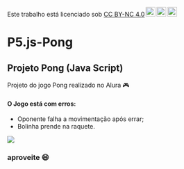 <p xmlns:cc="http://creativecommons.org/ns#" >Este trabalho está licenciado sob <a href="https://creativecommons.org/licenses/by-nc/4.0/?ref=chooser- v1" target="_blank" rel="license noopener noreferrer" style="display:inline-block;">CC BY-NC 4.0<img style="height:22px!important;margin-left:3px;vertical-align :texto inferior;" src="https://mirrors.creativecommons.org/presskit/icons/cc.svg?ref=chooser-v1" alt=""><img style="height:22px!important;margin-left:3px;vertical -align:texto inferior;" src="https://mirrors.creativecommons.org/presskit/icons/by.svg?ref=chooser-v1" alt=""><img style="height:22px!important;margin-left:3px;vertical -align:texto inferior;" src="https://mirrors.creativecommons.org/presskit/icons/nc.svg?ref=chooser-v1" alt=""></a></p>

# P5.js-Pong
## Projeto Pong (Java Script)
Projeto do jogo Pong realizado no Alura 🎮

#### O Jogo está com erros: #####
- Oponente falha a movimentação após errar;
- Bolinha prende na raquete.

![](https://media1.tenor.com/m/wBJcZa97i3IAAAAC/hollow-knight.gif)

### aproveite 😄

